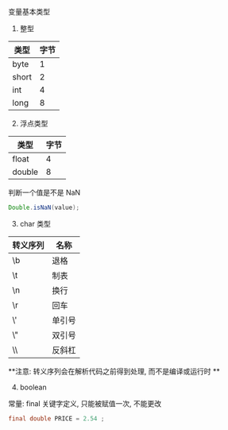 

变量基本类型

1. 整型

| 类型  | 字节 |
| ----- | ---- |
| byte  | 1    |
| short | 2    |
| int   | 4    |
| long  | 8    |



2. 浮点类型

| 类型   | 字节 |
| ------ | ---- |
| float  | 4    |
| double | 8    |

判断一个值是不是 NaN

```java
Double.isNaN(value);
```



3. char 类型

| 转义序列 | 名称   |
| -------- | ------ |
| \b       | 退格   |
| \t       | 制表   |
| \n       | 换行   |
| \r       | 回车   |
| \\'      | 单引号 |
| \\"      | 双引号 |
| \\\      | 反斜杠 |

**注意: 转义序列会在解析代码之前得到处理, 而不是编译或运行时 **

4. boolean





常量: final 关键字定义, 只能被赋值一次, 不能更改

```java
final double PRICE = 2.54 ;
```























